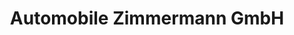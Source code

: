 ---
title: "Automobile Zimmermann GmbH"
url: /eggenstein-leopoldshafen/automobile-zimmermann-gmbh/
shop: Autohaus
---